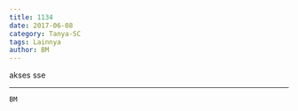 ```yaml
---
title: 1134
date: 2017-06-08
category: Tanya-SC
tags: Lainnya
author: BM
---
```


akses sse

---



`BM`
